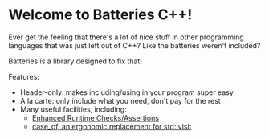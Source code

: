 # Welcome to Batteries C++!

Ever get the feeling that there's a lot of nice stuff in other
programming languages that was just left out of C++?  Like the
batteries weren't included?

Batteries is a library designed to fix that!

Features:

- Header-only: makes including/using in your program super easy
- A la carte: only include what you need, don't pay for the rest
- Many useful facilities, including:
  - [Enhanced Runtime Checks/Assertions](/reference/assert.hpp.html)
  - [case_of, an ergonomic replacement for std::visit](/reference/case_of.hpp.html)

<!-- Guides: TODO; adding diagnostics to your program, C++
metaprogramming for humans, using patterns from functional programming
in C++, ...? -->
